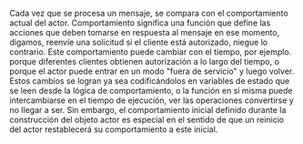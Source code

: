 Cada vez que se procesa un mensaje, se compara con el comportamiento actual del actor. Comportamiento significa una función que define las acciones que deben tomarse en respuesta al mensaje en ese momento, digamos, reenvíe una solicitud si el cliente está autorizado, niegue lo contrario. Este comportamiento puede cambiar con el tiempo, por ejemplo. porque diferentes clientes obtienen autorización a lo largo del tiempo, o porque el actor puede entrar en un modo "fuera de servicio" y luego volver. Estos cambios se logran ya sea codificándolos en variables de estado que se leen desde la lógica de comportamiento, o la función en sí misma puede intercambiarse en el tiempo de ejecución, ver las operaciones convertirse y no llegar a ser. Sin embargo, el comportamiento inicial definido durante la construcción del objeto actor es especial en el sentido de que un reinicio del actor restablecerá su comportamiento a este inicial.
